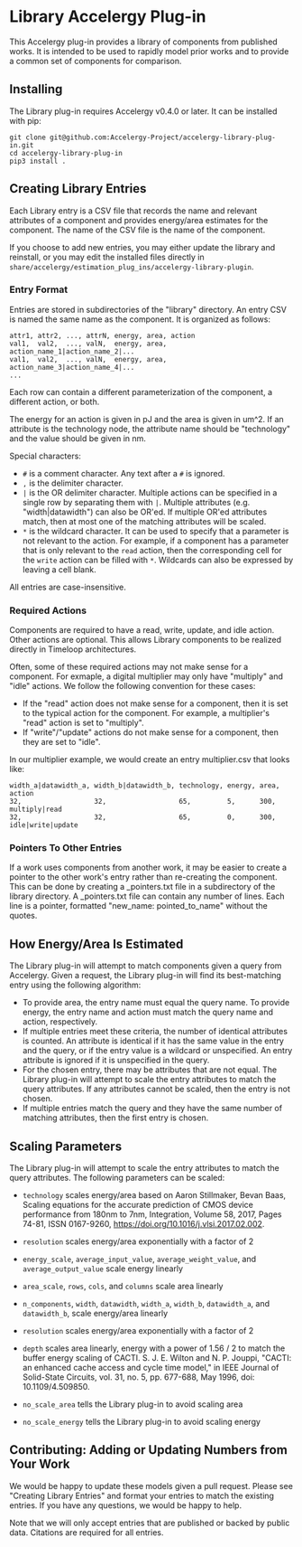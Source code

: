 # Library Accelergy Plug-in
This Accelergy plug-in provides a library of components from published works.
It is intended to be used to rapidly model prior works and to provide a common
set of components for comparison.

## Installing
The Library plug-in requires Accelergy v0.4.0 or later. It can be installed
with pip:
```
git clone git@github.com:Accelergy-Project/accelergy-library-plug-in.git
cd accelergy-library-plug-in
pip3 install .
```

## Creating Library Entries
Each Library entry is a CSV file that records the name and relevant attributes
of a component and provides energy/area estimates for the component. The name
of the CSV file is the name of the component. 

If you choose to add new entries, you may either update the library and
reinstall, or you may edit the installed files directly in
`share/accelergy/estimation_plug_ins/accelergy-library-plugin`.

### Entry Format
Entries are stored in subdirectories of the "library" directory. An entry CSV
is named the same name as the component. It is organized as follows:
```
attr1, attr2, ..., attrN, energy, area, action
val1,  val2,  ..., valN,  energy, area, action_name_1|action_name_2|...
val1,  val2,  ..., valN,  energy, area, action_name_3|action_name_4|...
...
```
Each row can contain a different parameterization of the component, a different
action, or both.

The energy for an action is given in pJ and the area is given in um^2. If an
attribute is the technology node, the attribute name should be "technology" and
the value should be given in nm.

Special characters:
- `#` is a comment character. Any text after a `#` is ignored.
- `,` is the delimiter character.
- `|` is the OR delimiter character. Multiple actions can be specified in a
  single row by separating them with `|`. Multiple attributes (e.g.
  "width|datawidth") can also be OR'ed. If multiple OR'ed attributes match,
  then at most one of the matching attributes will be scaled.
- `*` is the wildcard character. It can be used to specify that a parameter is
  not relevant to the action. For example, if a component has a parameter that
  is only relevant to the `read` action, then the corresponding cell for the
  `write` action can be filled with `*`. Wildcards can also be expressed by
  leaving a cell blank.

All entries are case-insensitive.

### Required Actions
Components are required to have a read, write, update, and idle action. Other
actions are optional. This allows Library components to be realized directly in
Timeloop architectures.

Often, some of these required actions may not make sense for a component. For
exmaple, a digital multiplier may only have "multiply" and "idle" actions. We
follow the following convention for these cases:
- If the "read" action does not make sense for a component, then it is set to
the typical action for the component. For example, a multiplier's "read" action
is set to "multiply".
- If "write"/"update" actions do not make sense for a component, then they are
set to "idle".

In our multiplier example, we would create an entry multiplier.csv that looks
like:
```
width_a|datawidth_a, width_b|datawidth_b, technology, energy, area, action
32,                  32,                  65,         5,      300,  multiply|read
32,                  32,                  65,         0,      300,  idle|write|update
```

### Pointers To Other Entries 
If a work uses components from another work, it may be easier to create a
pointer to the other work's entry rather than re-creating the component. This
can be done by creating a _pointers.txt file in a subdirectory of the library
directory. A _pointers.txt file can contain any number of lines. Each line is a
pointer, formatted "new_name: pointed_to_name" without the quotes. 

## How Energy/Area Is Estimated
The Library plug-in will attempt to match components given a query from
Accelergy. Given a request, the Library plug-in will find its best-matching
entry using the following algorithm:
- To provide area, the entry name must equal the query name. To provide energy,
  the entry name and action must match the query name and action, respectively.
- If multiple entries meet these criteria, the number of identical attributes
  is counted. An attribute is identical if it has the same value in the entry
  and the query, or if the entry value is a wildcard or unspecified. An
  entry attribute is ignored if it is unspecified in the query.
- For the chosen entry, there may be attributes that are not equal. The 
  Library plug-in will attempt to scale the entry attributes to match the
  query attributes. If any attributes cannot be scaled, then the entry is not
  chosen.
- If multiple entries match the query and they have the same number of matching
  attributes, then the first entry is chosen.

## Scaling Parameters
The Library plug-in will attempt to scale the entry attributes to match the
query attributes. The following parameters can be scaled:
- `technology` scales energy/area based on Aaron Stillmaker, Bevan Baas, Scaling
  equations for the accurate prediction of CMOS device performance from 180nm
  to 7nm, Integration, Volume 58, 2017, Pages 74-81, ISSN 0167-9260,
  https://doi.org/10.1016/j.vlsi.2017.02.002.

- `resolution` scales energy/area exponentially with a factor of 2
- `energy_scale`, `average_input_value`, `average_weight_value`, and
  `average_output_value` scale energy linearly
- `area_scale`, `rows`, `cols`, and `columns` scale area linearly
- `n_components`, `width`, `datawidth`, `width_a`, `width_b`, `datawidth_a`,
  and `datawidth_b`, scale energy/area linearly
- `resolution` scales energy/area exponentially with a factor of 2
- `depth` scales area linearly, energy with a power of 1.56 / 2 to match the
  buffer energy scaling of CACTI. S. J. E. Wilton and N. P. Jouppi, "CACTI: an
  enhanced cache access and cycle time model," in IEEE Journal of Solid-State
  Circuits, vol. 31, no. 5, pp. 677-688, May 1996, doi: 10.1109/4.509850.
- `no_scale_area` tells the Library plug-in to avoid scaling area
- `no_scale_energy` tells the Library plug-in to avoid scaling energy


## Contributing: Adding or Updating Numbers from Your Work 
We would be happy to update these models given a pull request. Please see
"Creating Library Entries" and format your entries to match the existing
entries. If you have any questions, we would be happy to help.

Note that we will only accept entries that are published or backed by public
data. Citations are required for all entries.

